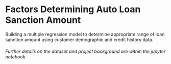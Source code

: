 # Factors Determining Auto Loan Sanction Amount
Building a multiple regression model to determine appropriate range of loan sanction amount using customer demographic and credit history data.

###### Further details on the dataset and project background are within the jupyter notebook.
